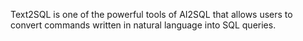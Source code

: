 Text2SQL is one of the powerful tools of AI2SQL that allows users to convert commands written in natural language into SQL queries.
